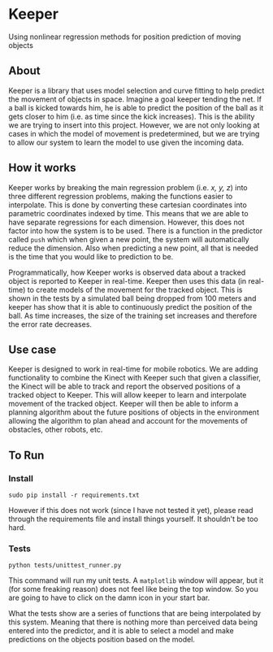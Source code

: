 Keeper
======

Using nonlinear regression methods for position prediction of moving objects

## About
Keeper is a library that uses model selection and curve fitting to help predict the movement of objects in space. Imagine a goal keeper tending the net. If a ball is kicked towards him, he is able to predict the position of the ball as it gets closer to him (i.e. as time since the kick increases). This is the ability we are trying to insert into this project. However, we are not only looking at cases in which the model of movement is predetermined, but we are trying to allow our system to learn the model to use given the incoming data.

## How it works
Keeper works by breaking the main regression problem (i.e. *x, y, z*) into three different regression problems, making the functions easier to interpolate. This is done by converting these cartesian coordinates into parametric coordinates indexed by time. This means that we are able to have separate regressions for each dimension. However, this does not factor into how the system is to be used. There is a function in the predictor called `push` which when given a new point, the system will automatically reduce the dimension. Also when predicting a new point, all that is needed is the time that you would like to prediction to be.

Programmatically, how Keeper works is observed data about a tracked object is reported to Keeper in real-time. Keeper then uses this data (in real-time) to create models of the movement for the tracked object. This is shown in the tests by a simulated ball being dropped from 100 meters and keeper has show that it is able to continuously predict the position of the ball. As time increases, the size of the training set increases and therefore the error rate decreases.

## Use case
Keeper is designed to work in real-time for mobile robotics. We are adding functionality to combine the Kinect with Keeper such that given a classifier, the Kinect will be able to track and report the observed positions of a tracked object to Keeper. This will allow keeper to learn and interpolate movement of the tracked object. Keeper will then be able to inform a planning algorithm about the future positions of objects in the environment allowing the algorithm to plan ahead and account for the movements of obstacles, other robots, etc.

## To Run

### Install

    sudo pip install -r requirements.txt

However if this does not work (since I have not tested it yet), please read through the requirements file and install things yourself. It shouldn't be too hard.

### Tests

	python tests/unittest_runner.py

This command will run my unit tests. A `matplotlib` window will appear, but it (for some freaking reason) does not feel like being the top window. So you are going to have to click on the damn icon in your start bar.

What the tests show are a series of functions that are being interpolated by this system. Meaning that there is nothing more than perceived data being entered into the predictor, and it is able to select a model and make predictions on the objects position based on the model.